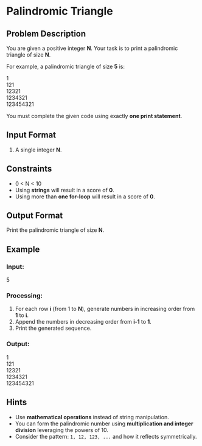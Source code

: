 # Palindromic Triangle  

## Problem Description  
You are given a positive integer **N**. Your task is to print a palindromic triangle of size **N**.  

For example, a palindromic triangle of size **5** is:  

1  
121  
12321  
1234321  
123454321  

You must complete the given code using exactly **one print statement**.  

## Input Format  
1. A single integer **N**.  

## Constraints  
- 0 < N < 10   
- Using **strings** will result in a score of **0**.  
- Using more than **one for-loop** will result in a score of **0**.  

## Output Format  
Print the palindromic triangle of size **N**.  

## Example  

### **Input:**  
5

### **Processing:**  
1. For each row **i** (from 1 to **N**), generate numbers in increasing order from **1** to **i**.  
2. Append the numbers in decreasing order from **i-1** to **1**.  
3. Print the generated sequence.  

### **Output:**  
1  
121  
12321  
1234321  
123454321  

## Hints  
- Use **mathematical operations** instead of string manipulation.  
- You can form the palindromic number using **multiplication and integer division** leveraging the powers of 10.  
- Consider the pattern: `1, 12, 123, ...` and how it reflects symmetrically.  